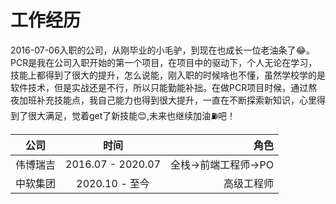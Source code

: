# 工作经历
2016-07-06入职的公司，从刚毕业的小毛驴，到现在也成长一位老油条了😂。PCR是我在公司入职开始的第一个项目，在项目中的驱动下，个人无论在学习，技能上都得到了很大的提升，怎么说能，刚入职的时候啥也不懂，虽然学校学的是软件技术，但是实战还是不行，所以只能勤能补拙。在做PCR项目时候，通过熬夜加班补充技能点，我自己能力也得到很大提升，一直在不断探索新知识，心里得到了很大满足，觉着get了新技能😊,未来也继续加油⛽️吧！

| 公司        | 时间           | 角色  |
| ------------- |:-------------:| -----:|
| 伟博瑞吉      | 2016.07 - 2020.07 | 全栈->前端工程师->PO |
| 中软集团      | 2020.10 - 至今      |   高级工程师       |


